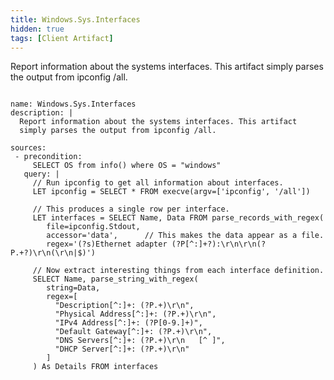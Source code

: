 ```yaml
---
title: Windows.Sys.Interfaces
hidden: true
tags: [Client Artifact]
---
```


Report information about the systems interfaces. This artifact
simply parses the output from ipconfig /all.


<pre><code class="language-yaml">
name: Windows.Sys.Interfaces
description: |
  Report information about the systems interfaces. This artifact
  simply parses the output from ipconfig /all.

sources:
 - precondition:
     SELECT OS from info() where OS = "windows"
   query: |
     // Run ipconfig to get all information about interfaces.
     LET ipconfig = SELECT * FROM execve(argv=['ipconfig', '/all'])

     // This produces a single row per interface.
     LET interfaces = SELECT Name, Data FROM parse_records_with_regex(
        file=ipconfig.Stdout,
        accessor='data',      // This makes the data appear as a file.
        regex='(?s)Ethernet adapter (?P<Name>[^:]+?):\r\n\r\n(?P<Data>.+?)\r\n(\r\n|$)')

     // Now extract interesting things from each interface definition.
     SELECT Name, parse_string_with_regex(
        string=Data,
        regex=[
          "Description[^:]+: (?P<Description>.+)\r\n",
          "Physical Address[^:]+: (?P<MAC>.+)\r\n",
          "IPv4 Address[^:]+: (?P<IP>[0-9.]+)",
          "Default Gateway[^:]+: (?P<Gateway>.+)\r\n",
          "DNS Servers[^:]+: (?P<DNS>.+)\r\n   [^ ]",
          "DHCP Server[^:]+: (?P<DHCP>.+)\r\n"
        ]
     ) As Details FROM interfaces

</code></pre>

